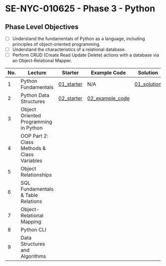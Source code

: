# SE-NYC-010625 - Phase 3 - Python

## Phase Level Objectives

- [ ] Understand the fundamentals of Python as a language, including principles of object-oriented programming.
- [ ] Understand the characteristics of a relational database.
- [ ] Perform CRUD (Create Read Update Delete) actions with a database via an Object-Relational Mapper.

|No. | Lecture                          | Starter 	| Example Code 	| Solution 	|
|----|------------------------------	|:-----:	|--------	|---------	|
|1 | Python Fundamentals                         |[01_starter](https://github.com/RikkuX491/SE-NYC-010625-Phase-3/tree/01_starter)|N/A|[01_solution](https://github.com/RikkuX491/SE-NYC-010625-Phase-3/tree/01_solution)|
|2 | Python Data Structures                      |[02_starter](https://github.com/RikkuX491/SE-NYC-010625-Phase-3/tree/02_starter)|[02_example_code](https://github.com/RikkuX491/SE-NYC-010625-Phase-3/tree/02_example_code)||
|3 | Object Oriented Programming in Python       ||||
|4 | OOP Part 2: Class Methods & Class Variables ||||
|5 | Object Relationships                        ||||
|6 | SQL Fundamentals & Table Relations          ||||
|7 | Object-Relational Mapping                   ||||
|8 | Python CLI                                  ||||
|9 | Data Structures and Algorithms              ||||